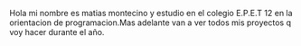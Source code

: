Hola mi nombre es matias montecino y estudio en el colegio E.P.E.T 12 en la orientacion de programacion.Mas adelante van a ver todos mis proyectos q voy hacer durante el año.
